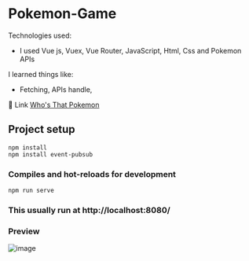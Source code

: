 # Pokemon-Game
Technologies used:
- I used Vue js, Vuex, Vue Router, JavaScript, Html, Css and Pokemon APIs

I learned things like:
- Fetching, APIs handle,   

📍 Link [Who's That Pokemon]([https://codepen.io/janom2/](https://game-whos-that-pokemon.netlify.app/))

## Project setup
```
npm install
npm install event-pubsub
```

### Compiles and hot-reloads for development
```
npm run serve
```

### This usually run at http://localhost:8080/

### Preview  
![image](https://github.com/JanoM2/whos-that-pokemon/assets/78227130/7ae81a6e-c69f-405f-bd7a-924592d842ae)

